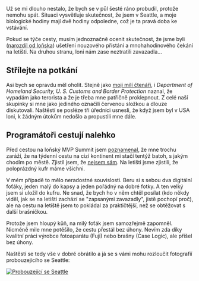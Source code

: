 <!-- dcterms:identifier = riderweblog#216 -->
<!-- dcterms:title = MVP Summit 2005, Seattle - příjezd -->
<!-- dcterms:abstract = ...příště pojedu lodí. Tam budu mít zavazadla pod kontrolou. -->
<!-- np9:categoryId = 1 -->
<!-- x4w:category = Koně -->
<!-- np9:authorId = 1 -->
<!-- np9:authorEmail = michal.valasek@altairis.cz -->
<!-- dcterms:creator = Michal Altair Valášek -->
<!-- dcterms:created = 2005-09-28T16:10:04.113+02:00 -->
<!-- dcterms:dateAccepted = 2005-09-28T16:10:04.113+02:00 -->

Už se mi dlouho nestalo, že bych se v půl šesté ráno probudil, protože nemohu spát. Situaci vysvětluje skutečnost, že jsem v Seattle, a moje biologické hodiny mají dvě hodiny odpoledne, což je ta pravá doba ke vstávání.

Pokud se týče cesty, musím jednoznačně ocenit skutečnost, že jsme byli ([narozdíl od loňska](/entry/article-20040406.aspx)) ušetřeni nouzového přistání a mnohahodinového čekání na letišti. Na druhou stranu, loni nám zase neztratili zavazadla...

## Střílejte na potkání

Asi bych se opravdu měl oholit. Stejně jako [moji milí čtenáři](/entry/article-20050805.aspx), i *Department of Homeland Security, U. S. Customs and Border Protection* naznal, že vypadám jako terorista a že je třeba mne patřičně proklepnout. Z celé naší skupinky si mne jako jediného označili červenou složkou a dlouze diskutovali. Naštěstí se posléze tři úředníci usnesli, že když jsem byl v USA loni, k žádným útokům nedošlo a propustili mne dále.

## Programátoři cestují nalehko

Před cestou na loňský MVP Summit jsem [poznamenal](/entry/article-20040404.aspx), že mne trochu  zaráží, že na týdenní cestu na cizí kontinent mi stačí tentýž batoh, s jakým chodím po městě. Zjistil jsem, že [nejsem sám](/CommentView.aspx?CID=144#d17af77b6fd6457cbeff0acca382b0ff). Na letišti jsme zjistili, že poloprázdný kufr máme všichni.

V mém případě to mělo neradostné souvislosti. Beru si s sebou dva digitální foťáky, jeden malý do kapsy a jeden pořádný na dobré fotky. A ten velký jsem si uložil do kufru. Ne snad, že bych ho v něm chtěl posílat (kdo někdy viděl, jak se na letišti zachází se "zapsanými zavazadly", jistě pochopí proč), ale na cestu na letiště jsem to pokládal za praktičtější, než se obtěžovat s další brašničkou.

Protože jsem hloupý kůň, na milý foťák jsem samozřejmě zapomněl. Nicméně mile mne potěšilo, že cestu přestál bez úhony. Nevím zda díky kvalitní práci výrobce fotoaparátu (Fuji) nebo brašny (Case Logic), ale přišel bez úhony.

Naštěstí se tedy vše v dobré obrátilo a já se s vámi mohu rozloučit fotografií probouzejícího se Seattle:

[![Probouzející se Seattle](http://gallery.rider.cz/events/microsoft/mvp_summit_2005/20050928-144908-0000.jpg?w=400&h=216)](http://gallery.rider.cz/events/microsoft/mvp_summit_2005/20050928-144908-0000.jpg.xhtml)